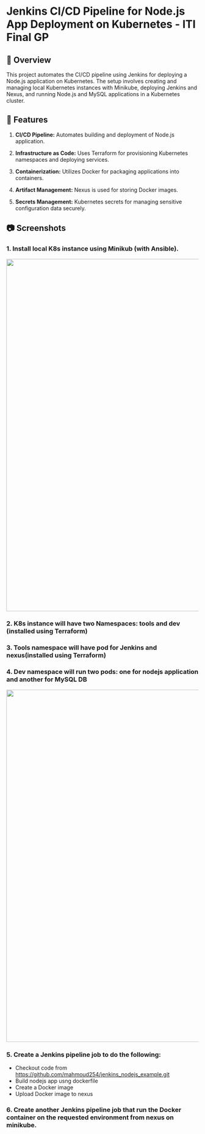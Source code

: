 # Jenkins CI/CD Pipeline for Node.js App Deployment on Kubernetes - ITI Final GP 

## 📝 Overview
This project automates the CI/CD pipeline using Jenkins for deploying a Node.js application on Kubernetes. The setup involves creating and managing local Kubernetes instances with Minikube, deploying Jenkins and Nexus, and running Node.js and MySQL applications in a Kubernetes cluster.

## 🚀 Features
1. **CI/CD Pipeline:** Automates building and deployment of Node.js application.

2. **Infrastructure as Code:** Uses Terraform for provisioning Kubernetes namespaces and deploying services.

3. **Containerization:** Utilizes Docker for packaging applications into containers.

4. **Artifact Management:** Nexus is used for storing Docker images.

5. **Secrets Management:** Kubernetes secrets for managing sensitive configuration data securely.

## 📷 Screenshots
### 1. Install local K8s instance using Minikub (with Ansible).
<img src="https://github.com/Nada-Khater/ITI-Final-GP/assets/75952748/33ad17a7-5dcd-4ef8-91b5-128c56ff4f3c" width="920">

### 2. K8s instance will have two Namespaces: tools and dev (installed using Terraform)

### 3. Tools namespace will have pod for Jenkins and nexus(installed using Terraform)

### 4. Dev namespace will run two pods: one for nodejs application and another for MySQL DB
<img src="https://github.com/Nada-Khater/ITI-Final-GP/assets/75952748/00d447e6-f24a-4c4b-9502-fe15eb530c51" width="920">

### 5. Create a Jenkins pipeline job to do the following:
  - Checkout code from https://github.com/mahmoud254/jenkins_nodejs_example.git
  - Build nodejs app usng dockerfile
  - Create a Docker image
  - Upload Docker image to nexus

### 6. Create another Jenkins pipeline job that run the Docker container on the requested environment from nexus on minikube.

